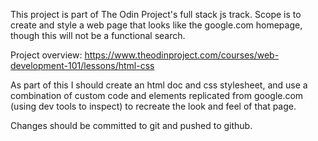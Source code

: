 This project is part of The Odin Project's full stack js track. Scope is to create and style a web page that looks like the google.com homepage, though this will not be a functional search.

Project overview: https://www.theodinproject.com/courses/web-development-101/lessons/html-css

As part of this I should create an html doc and css stylesheet, and use a combination of custom code and elements replicated from google.com (using dev tools to inspect) to recreate the look and feel of that page.

Changes should be committed to git and pushed to github.